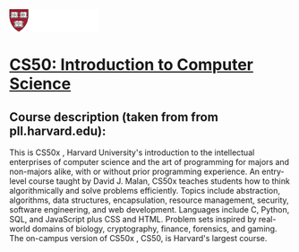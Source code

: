<a href="https://pll.harvard.edu">
  <img src="harvard_logo.svg" alt="Logo" width="160">
</a>

<a href="https://pll.harvard.edu/course/cs50-introduction-computer-science">
  <h1>CS50: Introduction to Computer Science</h1>
</a>

## Course description (taken from from **pll.harvard.edu**):

This is CS50x , Harvard University's introduction to the intellectual enterprises of computer science and the art of programming for majors and non-majors alike, with or without prior programming experience. An entry-level course taught by David J. Malan, CS50x teaches students how to think algorithmically and solve problems efficiently. Topics include abstraction, algorithms, data structures, encapsulation, resource management, security, software engineering, and web development. Languages include C, Python, SQL, and JavaScript plus CSS and HTML. Problem sets inspired by real-world domains of biology, cryptography, finance, forensics, and gaming. The on-campus version of CS50x , CS50, is Harvard's largest course. 